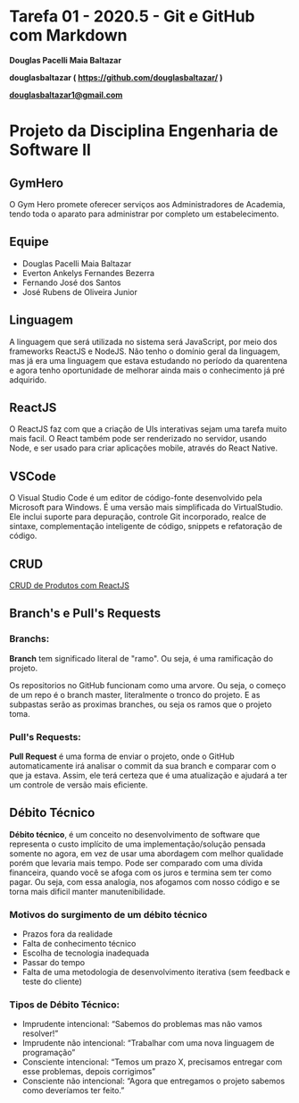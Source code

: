 # Tarefa 01 - 2020.5 - Git e GitHub com Markdown

**Douglas Pacelli Maia Baltazar**

**douglasbaltazar ( <https://github.com/douglasbaltazar/> )**

**douglasbaltazar1@gmail.com**

# Projeto da Disciplina Engenharia de Software II

## GymHero

O Gym Hero promete oferecer serviços aos Administradores de Academia, tendo toda o aparato para administrar por completo um estabelecimento.

## Equipe

* Douglas Pacelli Maia Baltazar
* Everton Ankelys Fernandes Bezerra
* Fernando José dos Santos
* José Rubens de Oliveira Junior 

## Linguagem

A linguagem que será utilizada no sistema será JavaScript, por meio dos frameworks ReactJS e NodeJS. Não tenho o domínio geral da linguagem, mas já era uma linguagem que estava estudando no período da quarentena e agora tenho oportunidade de melhorar ainda mais o conhecimento já pré adquirido.

## ReactJS

O ReactJS faz com que a criação de UIs interativas sejam uma tarefa muito mais facil. O React também pode ser renderizado no servidor, usando Node, e ser usado para criar aplicações mobile, através do React Native.

## VSCode

O Visual Studio Code é um editor de código-fonte desenvolvido pela Microsoft para Windows. É uma versão mais simplificada do VirtualStudio. Ele inclui suporte para depuração, controle Git incorporado, realce de sintaxe, complementação inteligente de código, snippets e refatoração de código.

## CRUD

[CRUD de Produtos com ReactJS](https://www.youtube.com/watch?v=enxpq9EYyew)

## Branch's e Pull's Requests

### Branchs:

**Branch** tem significado literal de "ramo". Ou seja, é uma ramificação do projeto.

Os repositorios no GitHub funcionam como uma arvore. Ou seja, o começo de um repo é o branch master, literalmente o tronco do projeto. E as subpastas serão as proximas branches, ou seja os ramos que o projeto toma.

### Pull's Requests:

**Pull Request** é uma forma de enviar o projeto, onde o GitHub automaticamente irá analisar o commit da sua branch e comparar com o que ja estava. Assim, ele terá certeza que é uma atualização e ajudará a ter um controle de versão mais eficiente.


## Débito Técnico

**Débito técnico**, é um conceito no desenvolvimento de software que representa o custo implícito de uma implementação/solução pensada somente no agora, em vez de usar uma abordagem com melhor qualidade porém que levaria mais tempo. Pode ser comparado com uma dívida financeira, quando você se afoga com os juros e termina sem ter como pagar. Ou seja, com essa analogia, nos afogamos com nosso código e se torna mais dificil manter manutenibilidade. 

### Motivos do surgimento de um débito técnico

* Prazos fora da realidade
* Falta de conhecimento técnico
* Escolha de tecnologia inadequada
* Passar do tempo
* Falta de uma metodologia de desenvolvimento iterativa (sem feedback e teste do cliente)

### Tipos de Débito Técnico:

* Imprudente intencional: “Sabemos do problemas mas não vamos resolver!”
* Imprudente não intencional: “Trabalhar com uma nova linguagem de programação”
* Consciente intencional: “Temos um prazo X, precisamos entregar com esse problemas, depois corrigimos”
* Consciente não intencional: “Agora que entregamos o projeto sabemos como deveríamos ter feito.”


